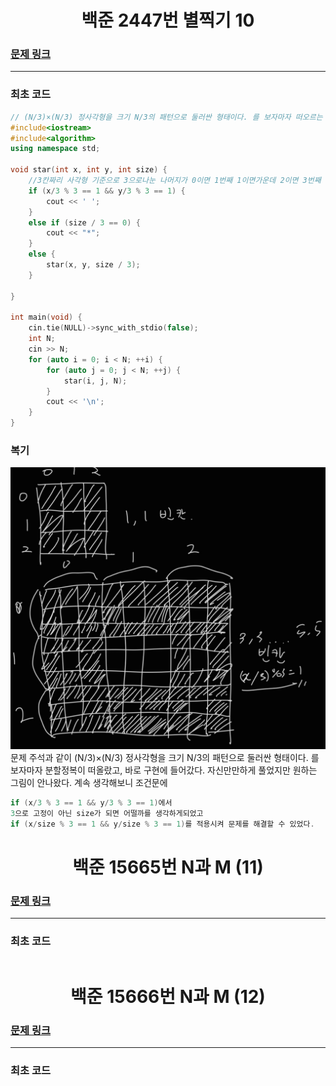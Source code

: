 <h1 align = "center">백준 2447번 별찍기 10 </h1>

### [문제 링크](https://www.acmicpc.net/problem/2447 "2447번 별찍기 10")
---

### 최초 코드

```cpp
// (N/3)×(N/3) 정사각형을 크기 N/3의 패턴으로 둘러싼 형태이다. 를 보자마자 떠오르는 분할정복 이제 슬슬 익숙할지도
#include<iostream>
#include<algorithm>
using namespace std;

void star(int x, int y, int size) {
	//3칸짜리 사각형 기준으로 3으로나눈 나머지가 0이면 1번째 1이면가운데 2이면 3번째
	if (x/3 % 3 == 1 && y/3 % 3 == 1) {
		cout << ' ';
	}
	else if (size / 3 == 0) {
		cout << "*";
	}
	else {
		star(x, y, size / 3);
	}

}

int main(void) {
	cin.tie(NULL)->sync_with_stdio(false);
	int N;
	cin >> N;
	for (auto i = 0; i < N; ++i) {
		for (auto j = 0; j < N; ++j) {
			star(i, j, N);
		}
		cout << '\n';
	}
}
```
### 복기
![풀이구상](img/별찍기%20사진.jpg)
문제 주석과 같이 (N/3)×(N/3) 정사각형을 크기 N/3의 패턴으로 둘러싼 형태이다. 를 보자마자 분할정복이 떠올랐고, 바로 구현에 들어갔다. 자신만만하게 풀었지만 원하는 그림이 안나왔다. 계속 생각해보니 조건문에 
```cpp
if (x/3 % 3 == 1 && y/3 % 3 == 1)에서
3으로 고정이 아닌 size가 되면 어떨까를 생각하게되었고
if (x/size % 3 == 1 && y/size % 3 == 1)를 적용시켜 문제를 해결할 수 있었다.
```

<h1 align = "center">백준 15665번 N과 M (11) </h1>

### [문제 링크](https://www.acmicpc.net/problem/15665 "15665번 N과 M (11)")
---

### 최초 코드
```cpp

```

<h1 align = "center">백준 15666번 N과 M (12) </h1>

### [문제 링크](https://www.acmicpc.net/problem/15666 "15666번 N과 M (12)")
---

### 최초 코드